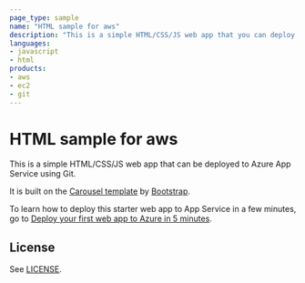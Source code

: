 ```yaml
---
page_type: sample
name: "HTML sample for aws"
description: "This is a simple HTML/CSS/JS web app that you can deploy to aws using Git."
languages:
- javascript
- html
products:
- aws
- ec2
- git
---
```


# HTML sample for aws

This is a simple HTML/CSS/JS web app that can be deployed to Azure App Service using Git. 

It is built on the [Carousel template](http://getbootstrap.com/examples/carousel) by [Bootstrap](http://getbootstrap.com).

To learn how to deploy this starter web app to App Service in a few minutes, go to [Deploy your first web app to Azure in 5 minutes](https://azure.microsoft.com/documentation/articles/app-service-web-get-started).

## License

See [LICENSE](LICENSE).
